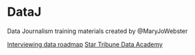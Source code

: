 # DataJ
Data Journalism training materials created by @MaryJoWebster

<a href="pages/roadmap">Interviewing data roadmap</a>
<a href="StribDataAcademy2019.html">Star Tribune Data Academy</a>

